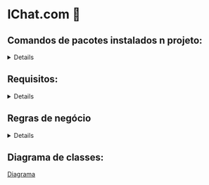 # IChat.com 💬

## Comandos de pacotes instalados n projeto:

<details>

- npm install socket.io
- npm install express
- npm install typescript --save-dev
- npm install tsx --save-dev
- npm install @types/express --save-dev
- npx tsc --init
- npm install bcrypt
- npm install @types/bcrypt --save-dev

</details>

## Requisitos:

<details>

### Registro de usuário:

- O sistema deve permitir que novos usuários se cadastrem fornecendo nome, email e senha.
- O sistema deve verificar se o email fornecido pelo usuário é válido e único.

### Autenticação e Login:

- Os usuários registrados devem poder fazer login no sistema fornecendo seu email e senha.
- O sistema deve autenticar as credenciais fornecidas e conceder acesso apenas aos usuários váidos.

### Listagem de Pessoas:

- O sistema deve fornecer uma lista de pessoas disponíveis para iniciar uma conversa.
- A lista de pessoas fornecida não precisa de filtros adicionais.

### Iniciar conversa:

- Os usuários devem poder iniciar uma conversa com outra pessoa selecionada na lista.
- O sistema deve fornecer uma interface para enviar mensagens em tempo real entre os usuários envolvidos na conversa.

</details>

## Regras de negócio

<details>
  
### Autenticação:
  
- Apenas usuários registrados podem acessar o sistema.
- As credenciais de login devem ser autenticadas antes de permitir o acesso.

### Registro:

- O email fornecido durante o registro deve ser válido e único para cada usuário.
- O sistema não deve permitir registros duplicados com o mesmo email.

</details>

## Diagrama de classes:

[Diagrama](https://drive.google.com/file/d/189dpiozRSNUfhFY9DFrT3Y5aVfJsYGs7/view?usp=sharing)
